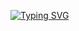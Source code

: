[![Typing SVG](https://readme-typing-svg.demolab.com?font=Fira+Code&weight=500&size=15&pause=500&color=32F777&background=000000&center=true&vCenter=true&repeat=false&random=false&width=435&height=100&lines=Hi+there%2C+I'm+Jongho;Game+Client+Programmer)](https://git.io/typing-svg)

